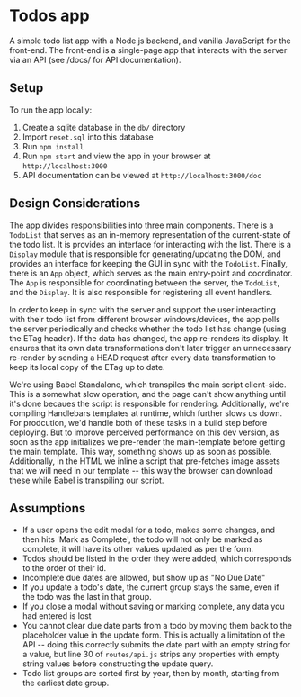 # Todos app

A simple todo list app with a Node.js backend, and vanilla JavaScript for the
front-end. The front-end is a single-page app that interacts with the server
via an API (see /docs/ for API documentation).

## Setup

To run the app locally:

1. Create a sqlite database in the `db/` directory
1. Import `reset.sql` into this database
1. Run `npm install`
1. Run `npm start` and view the app in your browser at `http://localhost:3000`
1. API documentation can be viewed at `http://localhost:3000/doc`

## Design Considerations

The app divides responsibilities into three main components. There is a `TodoList`
that serves as an in-memory representation of the current-state of the todo list.
It is provides an interface for interacting with the list. There is a `Display`
module that is responsible for generating/updating the DOM, and provides an
interface for keeping the GUI in sync with the `TodoList`. Finally, there is an
`App` object, which serves as the main entry-point and coordinator. The `App` is
responsible for coordinating between the server, the `TodoList`, and the `Display`.
It is also responsible for registering all event handlers.

In order to keep in sync with the server and support the user interacting with
their todo list from different browser windows/devices, the app polls the server
periodically and checks whether the todo list has change (using the ETag header).
If the data has changed, the app re-renders its display. It ensures that its own
data transformations don't later trigger an unnecessary re-render by sending a 
HEAD request after every data transformation to keep its local copy of the ETag
up to date.

We're using Babel Standalone, which transpiles the main script client-side. This
is a somewhat slow operation, and the page can't show anything until it's done
becaues the script is responsible for rendering. Additionally, we're compiling
Handlebars templates at runtime, which further slows us down. For prodcution, we'd
handle both of these tasks in a build step before deploying. But to improve
perceived performance on this dev version, as soon as the app initializes we
pre-render the main-template before getting the main template. This way, something
shows up as soon as possible. Additionally, in the HTML we inline a script that
pre-fetches image assets that we will need in our template -- this way the 
browser can download these while Babel is transpiling our script.

## Assumptions

- If a user opens the edit modal for a todo, makes some changes, and then hits 
'Mark as Complete', the todo will not only be marked as complete, it will have its
other values updated as per the form.
- Todos should be listed in the order they were added, which corresponds to the order
of their id.
- Incomplete due dates are allowed, but show up as "No Due Date"
- If you update a todo's date, the current group stays the same, even if the
todo was the last in that group.
- If you close a modal without saving or marking complete, any data you had
entered is lost
- You cannot clear due date parts from a todo by moving them back to the placeholder
value in the update form. This is actually a limitation of the API -- doing this
correctly submits the date part with an empty string for a value, but line 30 of
`routes/api.js` strips any properties with empty string values before constructing
the update query.
- Todo list groups are sorted first by year, then by month, starting from the
earliest date group.
